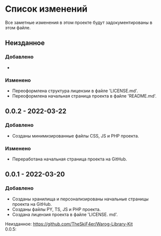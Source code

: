 # Список изменений
Все заметные изменения в этом проекте будут задокументированы в этом файле.

## Неизданное
### Добавлено
-
### Изменено
- Переоформлена структура лицензии в файле 'LICENSE.md'.
- Переоформлена начальная страница проекта в файле 'README.md'.

## 0.0.2 - 2022-03-22
### Добавлено
- Созданы минимизированные файлы CSS, JS и PHP проекта.
### Изменено
- Переработана начальная страница проекта на GitHub.

## 0.0.1 - 2022-03-20
### Добавлено
- Созданы хранилища и персонализированы начальные страницы проекта на GitHub.
- Созданы файлы PY, TS, JS и PHP проекта.
- Создана лицензия проекта в файле 'LICENSE. md'.

Неизданное: https://github.com/TheSkiF4er/Warog-Library-Kit
<br>0.0.5:
